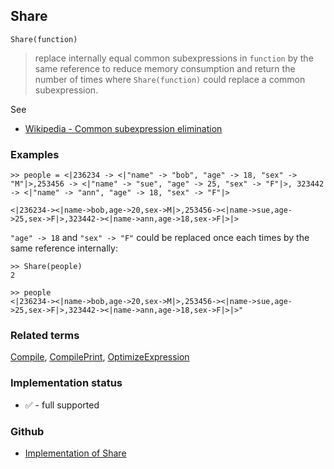 ## Share

```
Share(function)
```

> replace internally equal common subexpressions in `function` by the same reference to reduce memory consumption and return the number of times where `Share(function)` could replace a common subexpression.  
 
See
* [Wikipedia - Common subexpression elimination](https://en.wikipedia.org/wiki/Common_subexpression_elimination)

### Examples

```
>> people = <|236234 -> <|"name" -> "bob", "age" -> 18, "sex" -> "M"|>,253456 -> <|"name" -> "sue", "age" -> 25, "sex" -> "F"|>, 323442 -> <|"name" -> "ann", "age" -> 18, "sex" -> "F"|>

<|236234-><|name->bob,age->20,sex->M|>,253456-><|name->sue,age->25,sex->F|>,323442-><|name->ann,age->18,sex->F|>|>
```

`"age" -> 18` and `"sex" -> "F"` could be replaced once each times by the same reference internally:

```
>> Share(people) 
2
```

```
>> people 
<|236234-><|name->bob,age->20,sex->M|>,253456-><|name->sue,age->25,sex->F|>,323442-><|name->ann,age->18,sex->F|>|>"
```

### Related terms 
[Compile](Compile.md), [CompilePrint](CompilePrint.md), [OptimizeExpression](OptimizeExpression.md)






### Implementation status

* &#x2705; - full supported

### Github

* [Implementation of Share](https://github.com/axkr/symja_android_library/blob/master/symja_android_library/matheclipse-core/src/main/java/org/matheclipse/core/reflection/system/Share.java#L18) 
